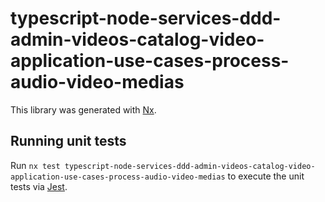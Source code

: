 # typescript-node-services-ddd-admin-videos-catalog-video-application-use-cases-process-audio-video-medias

This library was generated with [Nx](https://nx.dev).

## Running unit tests

Run `nx test typescript-node-services-ddd-admin-videos-catalog-video-application-use-cases-process-audio-video-medias` to execute the unit tests via [Jest](https://jestjs.io).
